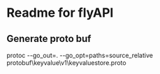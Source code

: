 # Readme for flyAPI

## Generate proto buf

protoc --go_out=. --go_opt=paths=source_relative protobuf\keyvalue\v1\keyvaluestore.proto